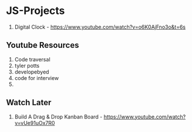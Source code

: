 # JS-Projects
1. Digital Clock - https://www.youtube.com/watch?v=o6K0AjFno3o&t=6s

## Youtube Resources
1. Code traversal
2. tyler potts
3. developebyed
4. code for interview
5. 

## Watch Later
1. Build A Drag & Drop Kanban Board - https://www.youtube.com/watch?v=vUe91uOx7R0

